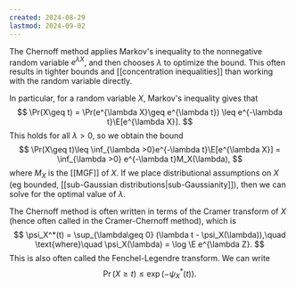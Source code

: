```yaml
---
created: 2024-08-29
lastmod: 2024-09-02
---
```

The Chernoff method applies Markov's inequality to the nonnegative random variable $e^{\lambda X}$, and then chooses $\lambda$ to optimize the bound. This often results in tighter bounds and [[concentration inequalities]] than working with the random variable directly. 

In particular, for a random variable $X$, Markov's inequality gives that 
$$
\Pr(X\geq t) = \Pr(e^{\lambda X}\geq e^{\lambda t}) \leq e^{-\lambda t}\E[e^{\lambda X}].
$$
This holds for all $\lambda>0$, so we obtain the bound 
$$
\Pr(X\geq t)\leq \inf_{\lambda >0}e^{-\lambda t}\E[e^{\lambda X}] = \inf_{\lambda >0} e^{-\lambda t}M_X(\lambda),
$$
where $M_X$ is the [[MGF]] of $X$. If we place distributional assumptions on $X$ (eg bounded, [[sub-Gaussian distributions|sub-Gaussianity]]), then we can solve for the optimal value of $\lambda$. 

The Chernoff method is often written in terms of the Cramer transform of $X$ (hence often called in the Cramer-Chernoff method), which is
$$
\psi_X^*(t) = \sup_{\lambda\geq 0} (\lambda t - \psi_X(\lambda)),\quad \text{where}\quad \psi_X(\lambda) = \log \E e^{\lambda Z}.
$$
This is also often called the Fenchel-Legendre transform. We can write
$$
\Pr(X\geq t) \leq \exp(-\psi_X^*(t)).
$$
